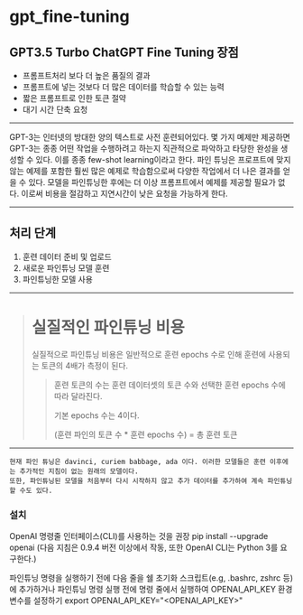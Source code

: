# gpt_fine-tuning

## GPT3.5 Turbo ChatGPT Fine Tuning 장점
* 프롬프트처리 보다 더 높은 품질의 결과
* 프롬프트에 넣는 것보다 더 많은 데이터를 학습할 수 있는 능력
* 짧은 프롬프트로 인한 토큰 절약
* 대기 시간 단축 요청
***
GPT-3는 인터넷의 방대한 양의 텍스트로 사전 훈련되어있다. 몇 가지 몌제만 제공하면 GPT-3는 종종 어떤 작업을 수행하려고 하는지 직관적으로 파악하고 타당한 완성을 생성할 수 있다. 이를 종종 few-shot learning이라고 한다.
파인 튜닝은 프로프트에 맞지 않는 예제를 포함한 훨씬 많은 예제로 학습함으로써 다양한 작업에서 더 나은 결과를 얻을 수 있다. 모델을 파인튜닝한 후에는 더 이상 프롬프트에서 예제를 제공할 필요가 없다. 이로써 비용을 절감하고 지연시간이 낮은 요청을 가능하게 한다.

***
## 처리 단계
1. 훈련 데이터 준비 및 업로드
2. 새로운 파인튜닝 모델 훈련
3. 파인튜닝한 모델 사용

***
> # 실질적인 파인튜닝 비용
> 실질적으로 파인튜닝 비용은 일반적으로 훈련 epochs 수로 인해 훈련에 사용되는 토큰의 4배가 측정이 된다.
>   > 훈련 토큰의 수는 훈련 데이터셋의 토큰 수와 선택한 훈련 epochs 수에 따라 달라진다.
>   > 
>   > 기본 epochs 수는 4이다.
>   > 
>   > (훈련 파인의 토큰 수 * 훈련 epochs 수) = 총 훈련 토큰

***
    현재 파인 튜닝은 davinci, curiem babbage, ada 이다. 이러한 모델들은 훈련 이후에는 추가적인 지침이 없는 원래의 모델이다.
    또한, 파인튜닝된 모델을 처음부터 다시 시작하지 않고 추가 데이터를 추가하여 계속 파인튜닝할 수도 있다.

### 설치
OpenAI 명령줄 인터페이스(CLI)를 사용하는 것을 권장
        pip install --upgrade openai
(다음 지침은 0.9.4 버전 이상에서 작동, 또한 OpenAI CLI는 Python 3를 요구한다.)

파인튜닝 명령을 실행하기 전에 다음 줄을 쉘 초기화 스크립트(e.g, .bashrc, zshrc 등)에 추가하거나 파인튜닝 명령 실행 전에 명령 줄에서 실행하여 OPENAI_API_KEY 환경 변수를 설정하기
        export OPENAI_API_KEY="<OPENAI_API_KEY>"
